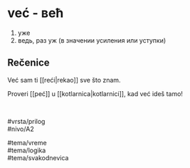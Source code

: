 # već - већ

1. уже
2. ведь, раз уж (в значении усиления или уступки)

## Rečenice

Već sam ti [[reći|rekao]] sve što znam.

Proveri [[peć]] u [[kotlarnica|kotlarnici]], kad već ideš tamo!

<br>

#vrsta/prilog  
#nivo/A2  

#tema/vreme  
#tema/logika  
#tema/svakodnevica  
